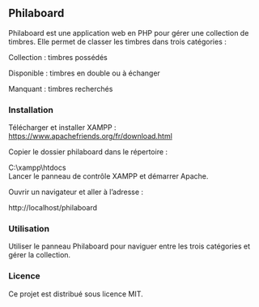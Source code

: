 ## Philaboard
Philaboard est une application web en PHP pour gérer une collection de timbres.
Elle permet de classer les timbres dans trois catégories :

Collection : timbres possédés

Disponible : timbres en double ou à échanger

Manquant : timbres recherchés

### Installation
Télécharger et installer XAMPP : https://www.apachefriends.org/fr/download.html

Copier le dossier philaboard dans le répertoire :

C:\xampp\htdocs\
Lancer le panneau de contrôle XAMPP et démarrer Apache.

Ouvrir un navigateur et aller à l’adresse :

http://localhost/philaboard

### Utilisation
Utiliser le panneau Philaboard pour naviguer entre les trois catégories et gérer la collection.

### Licence
Ce projet est distribué sous licence MIT.
